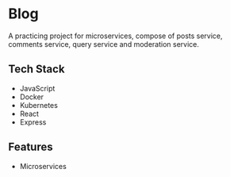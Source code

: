 # Blog
A practicing project for microservices, compose of posts service, comments service, query service and moderation service.

## Tech Stack
- JavaScript
- Docker
- Kubernetes
- React
- Express

## Features
- Microservices
